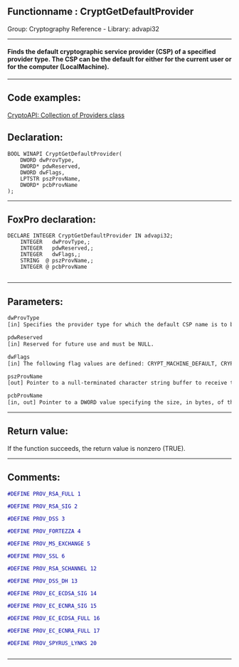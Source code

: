 <link rel="stylesheet" type="text/css" href="../../css/win32api.css">  
<link rel="stylesheet" href="https://cdnjs.cloudflare.com/ajax/libs/font-awesome/4.7.0/css/font-awesome.min.css">

## Functionname : CryptGetDefaultProvider
Group: Cryptography Reference - Library: advapi32    
***  


#### Finds the default cryptographic service provider (CSP) of a specified provider type. The CSP can be the default for either for the current user or for the computer (LocalMachine). 
***  


## Code examples:
[CryptoAPI: Collection of Providers class](../../samples/sample_463.md)  

## Declaration:
```foxpro  
BOOL WINAPI CryptGetDefaultProvider(
	DWORD dwProvType,
	DWORD* pdwReserved,
	DWORD dwFlags,
	LPTSTR pszProvName,
	DWORD* pcbProvName
);  
```  
***  


## FoxPro declaration:
```foxpro  
DECLARE INTEGER CryptGetDefaultProvider IN advapi32;
	INTEGER   dwProvType,;
	INTEGER   pdwReserved,;
	INTEGER   dwFlags,;
	STRING  @ pszProvName,;
	INTEGER @ pcbProvName
  
```  
***  


## Parameters:
```txt  
dwProvType
[in] Specifies the provider type for which the default CSP name is to be found.

pdwReserved
[in] Reserved for future use and must be NULL.

dwFlags
[in] The following flag values are defined: CRYPT_MACHINE_DEFAULT, CRYPT_USER_DEFAULT

pszProvName
[out] Pointer to a null-terminated character string buffer to receive the name of the default CSP.

pcbProvName
[in, out] Pointer to a DWORD value specifying the size, in bytes, of the buffer pointed to by the pszProvName parameter.  
```  
***  


## Return value:
If the function succeeds, the return value is nonzero (TRUE).  
***  


## Comments:
<code><font color=#0000a0>#DEFINE PROV_RSA_FULL       1  
#DEFINE PROV_RSA_SIG        2  
#DEFINE PROV_DSS            3  
#DEFINE PROV_FORTEZZA       4  
#DEFINE PROV_MS_EXCHANGE    5  
#DEFINE PROV_SSL            6  
#DEFINE PROV_RSA_SCHANNEL   12  
#DEFINE PROV_DSS_DH         13  
#DEFINE PROV_EC_ECDSA_SIG   14  
#DEFINE PROV_EC_ECNRA_SIG   15  
#DEFINE PROV_EC_ECDSA_FULL  16  
#DEFINE PROV_EC_ECNRA_FULL  17  
#DEFINE PROV_SPYRUS_LYNKS   20  
</font></code>  
  
***  

